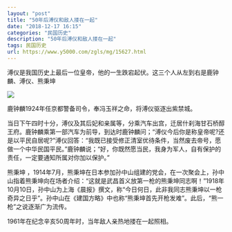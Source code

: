 ```yaml
---
layout: "post"
title: "50年后溥仪和敌人搂在一起"
date: "2018-12-17 16:15"
categories: "民国历史"
description: "50年后溥仪和敌人搂在一起"
tags: 民国历史
url: https://www.y5000.com/zgls/mg/15627.html
---
```






溥仪是我国历史上最后一位皇帝，他的一生跌宕起伏。这三个人从左到右是鹿钟麟、溥仪、熊秉坤

![](https://img.y5000.com/uploads/allimg/170301/1H32G952-0.jpg)

鹿钟麟1924年任京都警备司令，奉冯玉祥之命，将溥仪驱逐出紫禁城。

当日下午四时十分，溥仪及其后妃和亲属等，分乘汽车出宫，迁居什刹海甘石桥醇王府。鹿钟麟乘第一部汽车为前导，到达时鹿钟麟问；“溥仪今后你是称皇帝呢?还是以平民自居呢?”溥仪回答：“我既已接受修正清室优待条件，当然废去帝号，愿做一个中华民国平民。”鹿钟麟说；“好，你既然愿当民，我身为军人，自有保护的责任，一定要通知所属对你加以保护。”

熊秉坤
，1914年7月，熊秉坤在日本参加孙中山组建的党会，在一次聚会上，孙中山指着熊秉坤向在场者介绍：“这就是武昌首义放第一枪的熊秉坤同志啊！”1918年10月10日，孙中山为上海《晨报》撰文，称“今日何日，此非我同志熊秉坤以一枪奇异之日乎”。孙中山在《建国方略》中也称“熊秉坤首先开枪发难”。此后，“熊一枪”之说逐渐广为流传。

1961年在纪念辛亥50周年时，当年敌人亲热地搂在一起照相。
